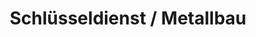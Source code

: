 ---
title: "Schlüsseldienst / Metallbau"
url: /berlin/schluesseldienst-metallbau/
shop: Schlüsseldienst
---